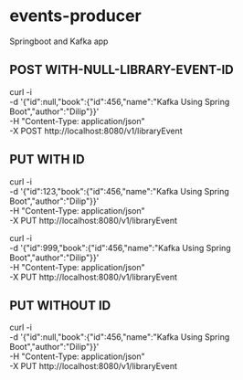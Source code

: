# events-producer
Springboot and Kafka app

POST WITH-NULL-LIBRARY-EVENT-ID
---------------------
curl -i \
-d '{"id":null,"book":{"id":456,"name":"Kafka Using Spring Boot","author":"Dilip"}}' \
-H "Content-Type: application/json" \
-X POST http://localhost:8080/v1/libraryEvent


PUT WITH ID
---------------------
curl -i \
-d '{"id":123,"book":{"id":456,"name":"Kafka Using Spring Boot","author":"Dilip"}}' \
-H "Content-Type: application/json" \
-X PUT http://localhost:8080/v1/libraryEvent

curl -i \
-d '{"id":999,"book":{"id":456,"name":"Kafka Using Spring Boot","author":"Dilip"}}' \
-H "Content-Type: application/json" \
-X PUT http://localhost:8080/v1/libraryEvent

PUT WITHOUT ID
---------------------
curl -i \
-d '{"id":null,"book":{"id":456,"name":"Kafka Using Spring Boot","author":"Dilip"}}' \
-H "Content-Type: application/json" \
-X PUT http://localhost:8080/v1/libraryEvent
